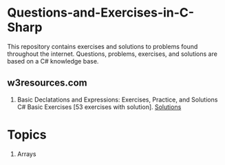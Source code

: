 # Questions-and-Exercises-in-C-Sharp
This repository contains exercises and solutions to problems found throughout the internet. Questions, problems, exercises, and solutions are based on a C# knowledge base.

## w3resources.com
1. Basic Declatations and Expressions: Exercises, Practice, and Solutions 
<br>C# Basic Exercises [53 exercises with solution]. <a href="https://github.com/jesushilarioh/Questions-and-Exercises-in-C-Sharp/tree/master/Basic%20Exercises%20%5B53%20excercises%20with%20solutions%5D" target="_blank">Solutions</a>

# Topics
1. Arrays
